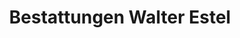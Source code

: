---
title: "Bestattungen Walter Estel"
url: /bochum/bestattungen-walter-estel/
shop: Bestattungen
---